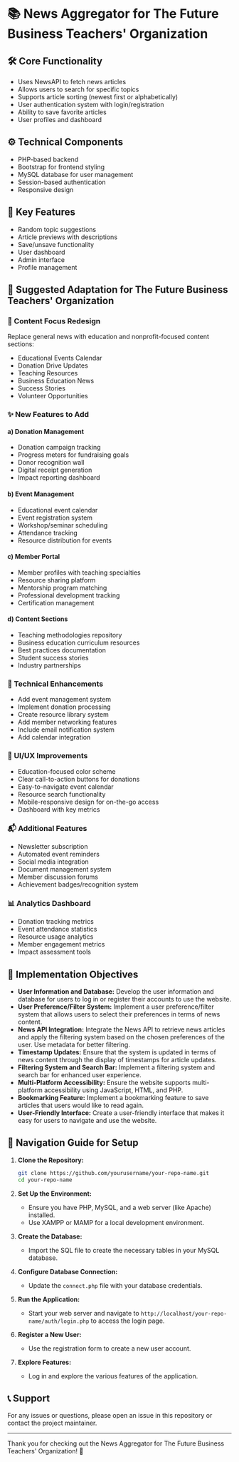 # 📚 News Aggregator for The Future Business Teachers' Organization

## 🛠️ Core Functionality
- Uses NewsAPI to fetch news articles
- Allows users to search for specific topics
- Supports article sorting (newest first or alphabetically)
- User authentication system with login/registration
- Ability to save favorite articles
- User profiles and dashboard

## ⚙️ Technical Components
- PHP-based backend
- Bootstrap for frontend styling
- MySQL database for user management
- Session-based authentication
- Responsive design

## 🌟 Key Features
- Random topic suggestions
- Article previews with descriptions
- Save/unsave functionality
- User dashboard
- Admin interface
- Profile management

## 🎯 Suggested Adaptation for The Future Business Teachers' Organization

### 📅 Content Focus Redesign
Replace general news with education and nonprofit-focused content sections:
- Educational Events Calendar
- Donation Drive Updates
- Teaching Resources
- Business Education News
- Success Stories
- Volunteer Opportunities

### ✨ New Features to Add
#### a) Donation Management
- Donation campaign tracking
- Progress meters for fundraising goals
- Donor recognition wall
- Digital receipt generation
- Impact reporting dashboard

#### b) Event Management
- Educational event calendar
- Event registration system
- Workshop/seminar scheduling
- Attendance tracking
- Resource distribution for events

#### c) Member Portal
- Member profiles with teaching specialties
- Resource sharing platform
- Mentorship program matching
- Professional development tracking
- Certification management

#### d) Content Sections
- Teaching methodologies repository
- Business education curriculum resources
- Best practices documentation
- Student success stories
- Industry partnerships

### 🔧 Technical Enhancements
- Add event management system
- Implement donation processing
- Create resource library system
- Add member networking features
- Include email notification system
- Add calendar integration

### 🎨 UI/UX Improvements
- Education-focused color scheme
- Clear call-to-action buttons for donations
- Easy-to-navigate event calendar
- Resource search functionality
- Mobile-responsive design for on-the-go access
- Dashboard with key metrics

### 📬 Additional Features
- Newsletter subscription
- Automated event reminders
- Social media integration
- Document management system
- Member discussion forums
- Achievement badges/recognition system

### 📊 Analytics Dashboard
- Donation tracking metrics
- Event attendance statistics
- Resource usage analytics
- Member engagement metrics
- Impact assessment tools

## 📝 Implementation Objectives
- **User Information and Database:** Develop the user information and database for users to log in or register their accounts to use the website.
- **User Preference/Filter System:** Implement a user preference/filter system that allows users to select their preferences in terms of news content.
- **News API Integration:** Integrate the News API to retrieve news articles and apply the filtering system based on the chosen preferences of the user. Use metadata for better filtering.
- **Timestamp Updates:** Ensure that the system is updated in terms of news content through the display of timestamps for article updates.
- **Filtering System and Search Bar:** Implement a filtering system and search bar for enhanced user experience.
- **Multi-Platform Accessibility:** Ensure the website supports multi-platform accessibility using JavaScript, HTML, and PHP.
- **Bookmarking Feature:** Implement a bookmarking feature to save articles that users would like to read again.
- **User-Friendly Interface:** Create a user-friendly interface that makes it easy for users to navigate and use the website.

## 🚀 Navigation Guide for Setup

1. **Clone the Repository:**
   ```bash
   git clone https://github.com/yourusername/your-repo-name.git
   cd your-repo-name
   ```

2. **Set Up the Environment:**
   - Ensure you have PHP, MySQL, and a web server (like Apache) installed.
   - Use XAMPP or MAMP for a local development environment.

3. **Create the Database:**
   - Import the SQL file to create the necessary tables in your MySQL database.

4. **Configure Database Connection:**
   - Update the `connect.php` file with your database credentials.

5. **Run the Application:**
   - Start your web server and navigate to `http://localhost/your-repo-name/auth/login.php` to access the login page.

6. **Register a New User:**
   - Use the registration form to create a new user account.

7. **Explore Features:**
   - Log in and explore the various features of the application.

## 📞 Support
For any issues or questions, please open an issue in this repository or contact the project maintainer.

---

Thank you for checking out the News Aggregator for The Future Business Teachers' Organization! 🌟
